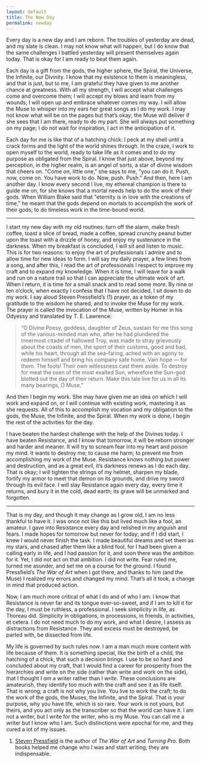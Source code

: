 ```yaml
---
layout: default
title: The New Day
permalink: newday
---
```


Every day is a new day and I am reborn. The troubles of yesterday are dead, and my slate is clean. I may not know what will happen, but I do know that the same challenges I battled yesterday will present themselves again today. That is okay for I am ready to beat them again.

Each day is a gift from the gods, the higher sphere, the Spiral, the Universe, the Infinite, our Divinity. I know that my existence to them is meaningless, and that is just, but to me, I am grateful they have given to me another chance at greatness. With all my strength, I will accept what challenges come and overcome them; I will accept my blows and learn from my wounds; I will open up and embrace whatever comes my way. I will allow the Muse to whisper into my ears her great songs as I do my work. I may not know what will be on the pages but that’s okay; the Muse will deliver if she sees that I am there, ready to do my part. She will always put something on my page; I do not wait for inspiration, I act in the anticipation of it.

Each day for me is like that of a hatching chick: I peck at my shell until a crack forms and the light of the world shines through. In the craze, I work to open myself to the world, ready to take life as it comes and to do my purpose as obligated from the Spiral. I know that just above, beyond my perception, in the higher realm, is an angel of sorts, a star of divine wisdom that cheers on. "Come on, little one," she says to me, "you can do it. Push, now, come on. You have work to do. Now, push. Push." And then, here I am another day. I know every second I live, my ethereal champion is there to guide me on, for she knows that a mortal needs help to do the work of their gods. When William Blake said that "eternity is in love with the creations of time," he meant that the gods depend on mortals to accomplish the work of their gods; to do timeless work in the time-bound world.

---

I start my new day with my old routines: turn off the alarm, make fresh coffee, toast a slice of bread, made a coffee, spread crunchy peanut butter upon the toast with a drizzle of honey, and enjoy my sustenance in the darkness. When my breakfast is concluded, I will sit and listen to music. This is for two reasons: to enjoy the art of professionals I admire and to allow time for new ideas to form. I will say my daily prayer, a few lines from a song, and after this, I read the art of professionals I respect to improve my craft and to expand my knowledge. When it is time, I will leave for a walk and run on a nature trail so that I can appreciate the ultimate work of art. When I return, it is time for a small snack and to read some more. By nine or ten o’clock, when exactly I confess that I have not decided, I sit down to do my work. I say aloud Steven Pressfield’s (1) prayer, as a token of my gratitude to the wisdom he shared, and to invoke the Muse for my work. The prayer is called the invocation of the Muse, written by Homer in his Odyessy and translated by T. E. Lawrence:

> “O Divine Poesy, goddess, daughter of Zeus, sustain for me this song of the various-minded man who, after he had plundered the innermost citadel of hallowed Troy, was made to stray grievously about the coasts of men, the sport of their customs, good and bad, while his heart, through all the sea-faring, ached with an agony to redeem himself and bring his company safe home. Vain hope — for them. The fools! Their own witlessness cast them aside. To destroy for meat the oxen of the most exalted Sun, wherefore the Sun-god blotted out the day of their return. Make this tale live for us in all its many bearings, O Muse.”

And then I begin my work. She may have given me an idea on which I will work and expand on, or I will continue with existing work, mastering it as she requests. All of this to accomplish my vocation and my obligation to the gods, the Muse, the Infinite, and the Spiral. When my work is done, I begin the rest of the activities for the day.

I have beaten the hardest challenge with the help of the Divines today. I have beaten Resistance, and I know that tomorrow, it will be reborn stronger and harder and meaner. It will try to scream fear into my heart and poison my mind. It wants to destroy me; to cause me harm; to prevent me from accomplishing my work of the Muse. Resistance knows nothing but power and destruction, and as a great evil, it’s darkness renews as I do each day. That is okay; I will tighten the strings of my helmet, sharpen my blade, fortify my armor to meet that demon on its grounds, and drive my sword through its evil face. I will slay Resistance again every day, every time it returns, and bury it in the cold, dead earth; its grave will be unmarked and forgotten.

---

That is my day, and though it may change as I grow old, I am no less thankful to have it. I was once not like this but lived much like a fool, an amateur. I gave into Resistance every day and relished in my anguish and fears. I made hopes for tomorrow but never for today; and if I did start, I knew I would never finish the task. I made beautiful dreams and set them as my stars, and chased after them like a blind fool, for I had been given a calling early in life, and I had passion for it, and soon there was the ambition for it. Yet, I did not act on that ambition. I did not write. Fear ruled me, turned me asunder, and set me on a course for the ground. I found Pressfield’s _The War of Art_ when I got there, and thanks to him (and the Muse) I realized my errors and changed my mind. That’s all it took, a change in mind that produced action.

Now, I am much more critical of what I do and of who I am. I know that Resistance is never far and its tongue ever-so-sweet, and if I am to kill it for the day, I must be ruthless, a professional. I seek simplicity in life, as Thoreau did. Simplicity in obligations, in processions, in friends, in activities, et cetera. I do not need much to do my work, and what I desire, I assess as distractions from Resistance. They and excess must be destroyed, be parted with, be dissected from life.

My life is governed by such rules now. I am a man much more content with life because of them. It is something special, like the birth of a child, the hatching of a chick, that such a decision brings. I use to be so hard and concluded about my craft, that I would find a career for prosperity from the hierarchies and write on the side (rather than write and work on the side), that I thought I _am_ a writer rather than I _write_. These conclusions are amateurish, they identify too much with the craft and see it as life itself. That is wrong; a craft is not why you live. You live to work the craft; to do the work of the gods, the Muses, the Infinite, and the Spiral. That is your purpose, why you have life, which is so rare. Your work is not yours, but theirs, and you act only as the transcriber so that the world can have it. I am not a writer, but I write for the writer, who is my Muse. You can call me a writer but I know who I am. Such distinctions were epochal for me, and they cured a lot of my issues.

1. [Steven Pressfield](https://stevenpressfield.com/) is the author of _The War of Art_ and _Turning Pro_. Both books helped me change who I was and start writing; they are indispensable.
